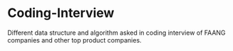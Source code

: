 # Coding-Interview
Different data structure and algorithm asked in coding interview of FAANG companies and other top product companies.

